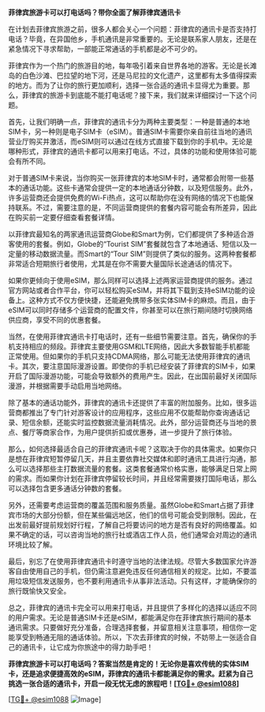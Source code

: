 **菲律宾旅游卡可以打电话吗？带你全面了解菲律宾通讯卡**

在计划去菲律宾旅游之前，很多人都会关心一个问题：菲律宾的通讯卡是否支持打电话？毕竟，在异国他乡，手机通讯是非常重要的。无论是联系家人朋友，还是在紧急情况下寻求帮助，一部能正常通话的手机都是必不可少的。

菲律宾作为一个热门的旅游目的地，每年吸引着来自世界各地的游客。无论是长滩岛的白色沙滩、巴拉望的地下河，还是马尼拉的文化遗产，这里都有太多值得探索的地方。而为了让你的旅行更加顺利，选择一张合适的通讯卡显得尤为重要。那么，菲律宾的旅游卡到底能不能打电话呢？接下来，我们就来详细探讨一下这个问题。

首先，让我们明确一点，菲律宾的通讯卡分为两种主要类型：一种是普通的本地SIM卡，另一种则是电子SIM卡（eSIM）。普通SIM卡需要你亲自前往当地的通讯营业厅购买并激活，而eSIM则可以通过在线方式直接下载到你的手机中。无论是哪种形式，菲律宾的通讯卡都可以用来打电话。不过，具体的功能和使用体验可能会有所不同。

对于普通SIM卡来说，当你购买一张菲律宾的本地SIM卡时，通常都会附带一些基本的通话功能。这些卡通常会提供一定的本地通话分钟数，以及短信服务。此外，许多运营商还会提供免费的Wi-Fi热点，这可以帮助你在没有网络的情况下也能保持联系。不过，需要注意的是，不同运营商提供的套餐内容可能会有所差异，因此在购买前一定要仔细查看套餐详情。

以菲律宾最知名的两家通讯运营商Globe和Smart为例，它们都提供了多种适合游客使用的套餐。例如，Globe的“Tourist SIM”套餐就包含了本地通话、短信以及一定量的移动数据流量。而Smart的“Tour SIM”则提供了类似的服务。这两种套餐都非常适合短期旅行者使用，尤其是在你不需要大量国际长途通话的情况下。

如果你更倾向于使用eSIM，那么同样可以选择上述两家运营商提供的服务。通过官方网站或者合作平台，你可以轻松购买eSIM，并将其下载到支持eSIM功能的设备上。这种方式不仅方便快捷，还能避免携带多张实体SIM卡的麻烦。而且，由于eSIM可以同时存储多个运营商的配置文件，你甚至可以在旅行期间随时切换网络供应商，享受不同的优惠套餐。

当然，在使用菲律宾通讯卡打电话时，还有一些细节需要注意。首先，确保你的手机支持相应的频段。菲律宾主要使用GSM和LTE网络，因此大多数智能手机都能正常使用。但如果你的手机只支持CDMA网络，那么可能无法使用菲律宾的通讯卡。其次，要注意国际漫游设置。即使你的手机已经安装了菲律宾的SIM卡，如果开启了国际漫游功能，可能会导致额外的费用产生。因此，在出国前最好关闭国际漫游，并根据需要手动启用当地网络。

除了基本的通话功能外，菲律宾的通讯卡还提供了丰富的附加服务。比如，很多运营商都推出了专门针对游客设计的应用程序，这些应用不仅能帮助你查询通话记录、短信余额，还能实时监控数据流量消耗情况。此外，部分运营商还与当地的景点、餐厅等商家合作，为用户提供折扣或优惠券，进一步提升了旅行体验。

那么，如何选择最适合自己的菲律宾通讯卡呢？这取决于你的具体需求。如果你只是想在菲律宾短暂停留几天，并且主要依靠社交媒体和即时通讯工具进行沟通，那么可以选择那些主打数据流量的套餐。这类套餐通常价格实惠，能够满足日常上网的需求。而如果你计划在菲律宾停留较长时间，并且经常需要拨打国际电话，那么可以选择包含更多通话分钟数的套餐。

另外，还需要考虑运营商的覆盖范围和服务质量。虽然Globe和Smart占据了菲律宾市场的大部分份额，但在某些偏远地区，他们的信号可能会受到限制。因此，在出发前最好提前规划好行程，了解自己将要访问的地方是否有良好的网络覆盖。如果不确定的话，可以咨询当地的旅行社或酒店工作人员，他们通常会对周边的通讯环境比较了解。

最后，别忘了在使用菲律宾通讯卡时遵守当地的法律法规。尽管大多数国家允许游客自由使用自己的手机，但仍需注意避免违反任何通信相关的规定。比如，不要滥用垃圾短信发送服务，也不要利用通讯卡从事非法活动。只有这样，才能确保你的旅行既愉快又安全。

总之，菲律宾的通讯卡完全可以用来打电话，并且提供了多样化的选择以适应不同的用户需求。无论是普通SIM卡还是eSIM，都能满足你在菲律宾旅行期间的基本通讯需求。只要做好充分准备，合理选择套餐，并留意相关注意事项，相信你一定能享受到畅通无阻的通话体验。所以，下次去菲律宾的时候，不妨带上一张适合自己的通讯卡，让它成为你旅途中的得力助手吧！

**菲律宾旅游卡可以打电话吗？答案当然是肯定的！无论你是喜欢传统的实体SIM卡，还是追求便捷高效的eSIM，菲律宾的通讯卡都能满足你的需求。赶紧为自己挑选一张合适的通讯卡，开启一段无忧无虑的旅程吧！[[TG💪+ @esim1088](https://t.me/s/esim1088)]**

[[TG💪+ @esim1088](https://t.me/s/esim1088) ![Image](https://i.postimg.cc/4NQfJmqS/Snipaste-2025-05-13-00-14-12.png)]